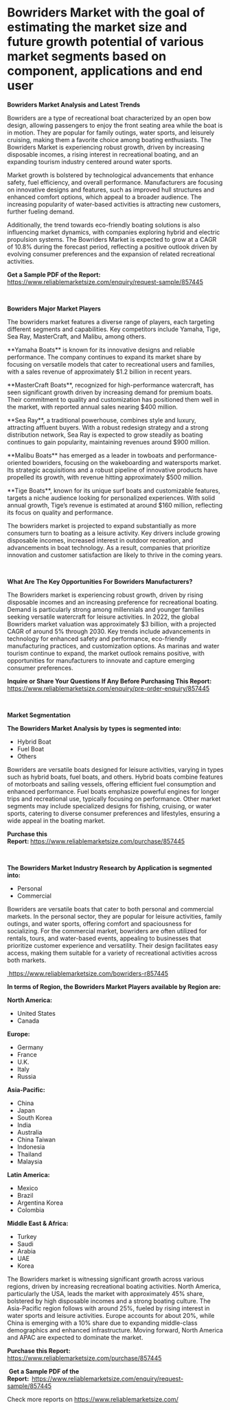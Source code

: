 <p><h1>Bowriders Market with the goal of estimating the market size and future growth potential of various market segments based on component, applications and end user</h1></p><p><strong>Bowriders Market Analysis and Latest Trends</strong></p>
<p><p>Bowriders are a type of recreational boat characterized by an open bow design, allowing passengers to enjoy the front seating area while the boat is in motion. They are popular for family outings, water sports, and leisurely cruising, making them a favorite choice among boating enthusiasts. The Bowriders Market is experiencing robust growth, driven by increasing disposable incomes, a rising interest in recreational boating, and an expanding tourism industry centered around water sports.</p><p>Market growth is bolstered by technological advancements that enhance safety, fuel efficiency, and overall performance. Manufacturers are focusing on innovative designs and features, such as improved hull structures and enhanced comfort options, which appeal to a broader audience. The increasing popularity of water-based activities is attracting new customers, further fueling demand.</p><p>Additionally, the trend towards eco-friendly boating solutions is also influencing market dynamics, with companies exploring hybrid and electric propulsion systems. The Bowriders Market is expected to grow at a CAGR of 10.8% during the forecast period, reflecting a positive outlook driven by evolving consumer preferences and the expansion of related recreational activities.</p></p>
<p><strong>Get a Sample PDF of the Report:&nbsp;</strong> <a href="https://www.reliablemarketsize.com/enquiry/request-sample/857445?utm_campaign=2276&utm_medium=2&utm_source=Github&utm_content=ia&utm_term=18022025&utm_id=bowriders">https://www.reliablemarketsize.com/enquiry/request-sample/857445</a></p>
<p>&nbsp;</p>
<p><strong>Bowriders Major Market Players</strong></p>
<p><p>The bowriders market features a diverse range of players, each targeting different segments and capabilities. Key competitors include Yamaha, Tige, Sea Ray, MasterCraft, and Malibu, among others.</p><p>**Yamaha Boats** is known for its innovative designs and reliable performance. The company continues to expand its market share by focusing on versatile models that cater to recreational users and families, with a sales revenue of approximately $1.2 billion in recent years.</p><p>**MasterCraft Boats**, recognized for high-performance watercraft, has seen significant growth driven by increasing demand for premium boats. Their commitment to quality and customization has positioned them well in the market, with reported annual sales nearing $400 million.</p><p>**Sea Ray**, a traditional powerhouse, combines style and luxury, attracting affluent buyers. With a robust redesign strategy and a strong distribution network, Sea Ray is expected to grow steadily as boating continues to gain popularity, maintaining revenues around $900 million.</p><p>**Malibu Boats** has emerged as a leader in towboats and performance-oriented bowriders, focusing on the wakeboarding and watersports market. Its strategic acquisitions and a robust pipeline of innovative products have propelled its growth, with revenue hitting approximately $500 million.</p><p>**Tige Boats**, known for its unique surf boats and customizable features, targets a niche audience looking for personalized experiences. With solid annual growth, Tige’s revenue is estimated at around $160 million, reflecting its focus on quality and performance.</p><p>The bowriders market is projected to expand substantially as more consumers turn to boating as a leisure activity. Key drivers include growing disposable incomes, increased interest in outdoor recreation, and advancements in boat technology. As a result, companies that prioritize innovation and customer satisfaction are likely to thrive in the coming years.</p></p>
<p>&nbsp;</p>
<p><strong>What Are The Key Opportunities For Bowriders Manufacturers?</strong></p>
<p><p>The Bowriders market is experiencing robust growth, driven by rising disposable incomes and an increasing preference for recreational boating. Demand is particularly strong among millennials and younger families seeking versatile watercraft for leisure activities. In 2022, the global Bowriders market valuation was approximately $3 billion, with a projected CAGR of around 5% through 2030. Key trends include advancements in technology for enhanced safety and performance, eco-friendly manufacturing practices, and customization options. As marinas and water tourism continue to expand, the market outlook remains positive, with opportunities for manufacturers to innovate and capture emerging consumer preferences.</p></p>
<p><strong>Inquire or Share Your Questions If Any Before Purchasing This Report:</strong> <a href="https://www.reliablemarketsize.com/enquiry/pre-order-enquiry/857445?utm_campaign=2276&utm_medium=2&utm_source=Github&utm_content=ia&utm_term=18022025&utm_id=bowriders">https://www.reliablemarketsize.com/enquiry/pre-order-enquiry/857445</a></p>
<p>&nbsp;</p>
<p><strong>Market Segmentation</strong></p>
<p><strong>The Bowriders Market Analysis by types is segmented into:</strong></p>
<p><ul><li>Hybrid Boat</li><li>Fuel Boat</li><li>Others</li></ul></p>
<p><p>Bowriders are versatile boats designed for leisure activities, varying in types such as hybrid boats, fuel boats, and others. Hybrid boats combine features of motorboats and sailing vessels, offering efficient fuel consumption and enhanced performance. Fuel boats emphasize powerful engines for longer trips and recreational use, typically focusing on performance. Other market segments may include specialized designs for fishing, cruising, or water sports, catering to diverse consumer preferences and lifestyles, ensuring a wide appeal in the boating market.</p></p>
<p><strong>Purchase this Report:&nbsp;</strong><a href="https://www.reliablemarketsize.com/purchase/857445?utm_campaign=2276&utm_medium=2&utm_source=Github&utm_content=ia&utm_term=18022025&utm_id=bowriders">https://www.reliablemarketsize.com/purchase/857445</a></p>
<p>&nbsp;</p>
<p><strong>The Bowriders Market Industry Research by Application is segmented into:</strong></p>
<p><ul><li>Personal</li><li>Commercial</li></ul></p>
<p><p>Bowriders are versatile boats that cater to both personal and commercial markets. In the personal sector, they are popular for leisure activities, family outings, and water sports, offering comfort and spaciousness for socializing. For the commercial market, bowriders are often utilized for rentals, tours, and water-based events, appealing to businesses that prioritize customer experience and versatility. Their design facilitates easy access, making them suitable for a variety of recreational activities across both markets.</p></p>
<p><a href="https://www.reliablemarketsize.com/bowriders-r857445?utm_campaign=2276&utm_medium=2&utm_source=Github&utm_content=ia&utm_term=18022025&utm_id=bowriders">&nbsp;https://www.reliablemarketsize.com/bowriders-r857445</a></p>
<p><strong>In terms of Region, the Bowriders Market Players available by Region are:</strong></p>
<p>
    <p> <strong> North America: </strong>
        <ul>
            <li>United States</li>
            <li>Canada</li>
        </ul>
        </p> 
    <p> <strong> Europe: </strong>
        <ul>
            <li>Germany</li>
            <li>France</li>
            <li>U.K.</li>
            <li>Italy</li>
            <li>Russia</li>
        </ul>
        </p> 
    <p> <strong> Asia-Pacific: </strong>
        <ul>
            <li>China</li>
            <li>Japan</li>
            <li>South Korea</li>
            <li>India</li>
            <li>Australia</li>
            <li>China Taiwan</li>
            <li>Indonesia</li>
            <li>Thailand</li>
            <li>Malaysia</li>
        </ul>
        </p> 
    <p> <strong> Latin America: </strong>
        <ul>
            <li>Mexico</li>
            <li>Brazil</li>
            <li>Argentina Korea</li>
            <li>Colombia</li>
        </ul>
        </p> 
    <p> <strong> Middle East & Africa: </strong>
        <ul>
            <li>Turkey</li>
            <li>Saudi</li>
            <li>Arabia</li>
            <li>UAE</li>
            <li>Korea</li>
        </ul>
    </p>
    </p>
<p><p>The Bowriders market is witnessing significant growth across various regions, driven by increasing recreational boating activities. North America, particularly the USA, leads the market with approximately 45% share, bolstered by high disposable incomes and a strong boating culture. The Asia-Pacific region follows with around 25%, fueled by rising interest in water sports and leisure activities. Europe accounts for about 20%, while China is emerging with a 10% share due to expanding middle-class demographics and enhanced infrastructure. Moving forward, North America and APAC are expected to dominate the market.</p></p>
<p><strong>Purchase this Report: </strong><a href="https://www.reliablemarketsize.com/purchase/857445?utm_campaign=2276&utm_medium=2&utm_source=Github&utm_content=ia&utm_term=18022025&utm_id=bowriders">https://www.reliablemarketsize.com/purchase/857445</a></p>
<p>&nbsp;<strong>Get a Sample PDF of the Report:&nbsp;&nbsp;</strong><a href="https://www.reliablemarketsize.com/enquiry/request-sample/857445?utm_campaign=2276&utm_medium=2&utm_source=Github&utm_content=ia&utm_term=18022025&utm_id=bowriders">https://www.reliablemarketsize.com/enquiry/request-sample/857445</a></p>
<p><strong></strong></p>
<p>Check more reports on <a href="https://www.reliablemarketsize.com/?utm_campaign=2276&utm_medium=2&utm_source=Github&utm_content=ia&utm_term=18022025&utm_id=bowriders">https://www.reliablemarketsize.com/</a></p>
